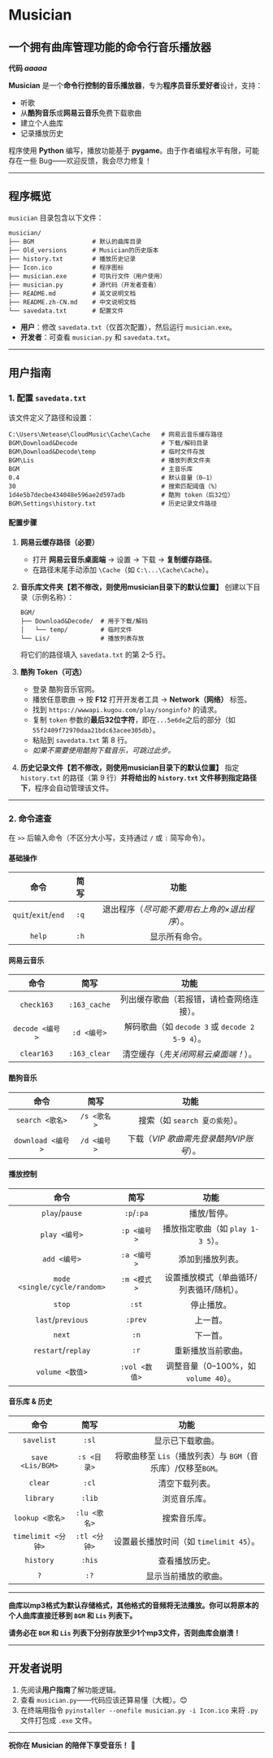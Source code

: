 # **Musician**

## **一个拥有曲库管理功能的命令行音乐播放器**

**代码 _aaaaa_**

**Musician** 是一个**命令行控制的音乐播放器**，专为**程序员音乐爱好者**设计，支持：

- 听歌
- 从**酷狗音乐**或**网易云音乐**免费下载歌曲
- 建立个人曲库
- 记录播放历史

程序使用 **Python** 编写，播放功能基于 **pygame**。由于作者编程水平有限，可能存在一些 Bug——欢迎反馈，我会尽力修复！

------

## **程序概览**

`musician` 目录包含以下文件：

```
musician/
├── BGM          	   # 默认的曲库目录  
├── Old_versions       # Musician的历史版本  
├── history.txt        # 播放历史记录  
├── Icon.ico           # 程序图标  
├── musician.exe       # 可执行文件（用户使用）  
├── musician.py        # 源代码（开发者查看）  
├── README.md          # 英文说明文档  
├── README.zh-CN.md    # 中文说明文档  
└── savedata.txt       # 配置文件  
```

- **用户**：修改 `savedata.txt`（仅首次配置），然后运行 `musician.exe`。
- **开发者**：可查看 `musician.py` 和 `savedata.txt`。

------

## **用户指南**

### **1. 配置 `savedata.txt`**

该文件定义了路径和设置：

```
C:\Users\Netease\CloudMusic\Cache\Cache   # 网易云音乐缓存路径  
BGM\Download&Decode                   	  # 下载/解码目录  
BGM\Download&Decode\temp                  # 临时文件存放  
BGM\Lis                                   # 播放列表文件夹  
BGM                                       # 主音乐库  
0.4                                       # 默认音量（0–1）  
30                                        # 搜索匹配阈值（%）  
1d4e5b7decbe434048e596ae2d597adb          # 酷狗 token（后32位）  
BGM\Settings\history.txt                  # 历史记录文件路径  
```

#### **配置步骤**

1. **网易云缓存路径（必要）**

   - 打开 **网易云音乐桌面端** → 设置 → 下载 → **复制缓存路径**。
   - 在路径末尾手动添加 `\Cache`（如 `C:\...\Cache\Cache`）。

2. **音乐库文件夹【若不修改，则使用musician目录下的默认位置】**
   创建以下目录（示例名称）：

   ```
   BGM/  
   ├── Download&Decode/  # 用于下载/解码  
   │   └── temp/         # 临时文件  
   └── Lis/              # 播放列表存放  
   ```

   将它们的路径填入 `savedata.txt` 的第 2–5 行。

3. **酷狗 Token（可选）**

   - 登录 酷狗音乐官网。
   - 播放任意歌曲 → 按 **F12** 打开开发者工具 → **Network（网络）** 标签。
   - 找到 `https://wwwapi.kugou.com/play/songinfo?` 的请求。
   - 复制 `token` 参数的**最后32位字符**，即在`...5e6de`之后的部分（如 `55f2409f72970daa21bdc63acee305db`）。
   - 粘贴到 `savedata.txt` 第 8 行。
   - *如果不需要使用酷狗下载音乐，可跳过此步。*

4. **历史记录文件【若不修改，则使用musician目录下的默认位置】**
   指定 `history.txt` 的路径（第 9 行）**并将给出的 `history.txt` 文件移到指定路径下**，程序会自动管理该文件。

------

### **2. 命令速查**

在 `>>` 后输入命令（不区分大小写，支持通过 `/` 或 `:` 简写命令）。

#### **基础操作**

|        命令         | 简写 |                     功能                      |
| :-----------------: | :--: | :-------------------------------------------: |
| `quit`/`exit`/`end` | `:q` | 退出程序（*尽可能不要用右上角的×退出程序*）。 |
|       `help`        | `:h` |                显示所有命令。                 |

#### **网易云音乐**

|      命令       |     简写     |                      功能                       |
| :-------------: | :----------: | :---------------------------------------------: |
|   `check163`    | `:163_cache` |    列出缓存歌曲（若报错，请检查网络连接）。     |
| `decode <编号>` | `:d <编号>`  | 解码歌曲（如 `decode 3` 或 `decode 2 5-9 4`）。 |
|   `clear163`    | `:163_clear` |      清空缓存（*先关闭网易云桌面端！*）。       |

#### **酷狗音乐**

|       命令        |    简写     |                  功能                   |
| :---------------: | :---------: | :-------------------------------------: |
|  `search <歌名>`  | `/s <歌名>` |     搜索（如 `search 夏の紫苑`）。      |
| `download <编号>` | `/d <编号>` | 下载（*VIP 歌曲需先登录酷狗VIP账号*）。 |

#### **播放控制**

|             命令             |     简写      |                   功能                   |
| :--------------------------: | :-----------: | :--------------------------------------: |
|        `play`/`pause`        |  `:p`/`:pa`   |               播放/暂停。                |
|        `play <编号>`         |  `:p <编号>`  |    播放指定歌曲（如 `play 1-3 5`）。     |
|         `add <编号>`         |  `:a <编号>`  |             添加到播放列表。             |
| `mode <single/cycle/random>` |  `:m <模式>`  | 设置播放模式（单曲循环/列表循环/随机）。 |
|            `stop`            |     `:st`     |                停止播放。                |
|      `last`/`previous`       |    `:prev`    |                 上一首。                 |
|            `next`            |     `:n`      |                 下一首。                 |
|      `restart`/`replay`      |     `:r`      |            重新播放当前歌曲。            |
|       `volume <数值>`        | `:vol <数值>` |   调整音量（0–100%，如 `volume 40`）。   |

#### **音乐库 & 历史**

|        命令        |     简写     |                             功能                             |
| :----------------: | :----------: | :----------------------------------------------------------: |
|     `savelist`     |    `:sl`     |                       显示已下载歌曲。                       |
|  `save <Lis/BGM>`  | `:s <目录>`  | 将歌曲移至 `Lis`（播放列表）与 `BGM`（音乐库）/仅移至`BGM`。 |
|      `clear`       |    `:cl`     |                        清空下载列表。                        |
|     `library`      |    `:lib`    |                         浏览音乐库。                         |
|  `lookup <歌名>`   | `:lu <歌名>` |                         搜索音乐库。                         |
| `timelimit <分钟>` | `:tl <分钟>` |           设置最长播放时间（如 `timelimit 45`）。            |
|     `history`      |    `:his`    |                        查看播放历史。                        |
|        `?`         |     `:?`     |                     显示当前播放的歌曲。                     |


---

**曲库以mp3格式为默认存储格式，其他格式的音频将无法播放。你可以将原本的个人曲库直接迁移到 `BGM` 和 `Lis` 列表下。**

**请务必在 `BGM` 和 `Lis` 列表下分别存放至少1个mp3文件，否则曲库会崩溃！** 

------

## **开发者说明**

1. 先阅读**用户指南**了解功能逻辑。
2. 查看 `musician.py`——代码应该还算易懂（大概）。😊
3. 在终端用指令 `pyinstaller --onefile musician.py -i Icon.ico` 来将 `.py` 文件打包成 `.exe` 文件。

------

**祝你在 Musician 的陪伴下享受音乐！** 🎵